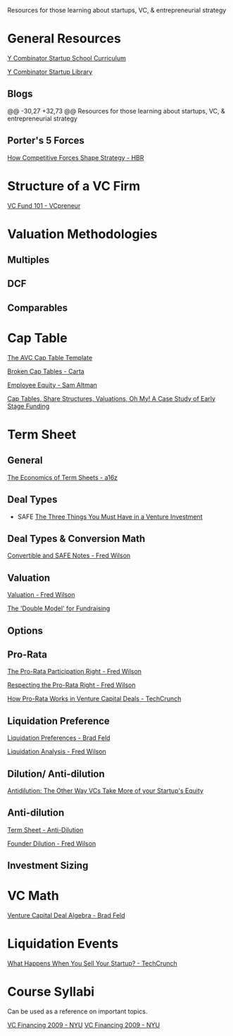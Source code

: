 Resources for those learning about startups, VC, &amp; entrepreneurial strategy 

# General Resources

[Y Combinator Startup School Curriculum](https://www.startupschool.org/curriculum)

[Y Combinator Startup Library](https://www.ycombinator.com/library)

## Blogs
@@ -30,27 +32,73 @@ Resources for those learning about startups, VC, &amp; entrepreneurial strategy
## Porter's 5 Forces
[How Competitive Forces Shape Strategy - HBR](https://hbr.org/1979/03/how-competitive-forces-shape-strategy) 

# Structure of a VC Firm
[VC Fund 101 - VCpreneur](https://vcpreneur.com/vc-funds-101-understanding-venture-fund-structures-team-compensation-fund-metrics-and-reporting-152b02e8504a)

# Valuation Methodologies

## Multiples
## DCF
## Comparables

# Cap Table

[The AVC Cap Table Template](https://avc.com/2020/04/the-avc-cap-table-template/)

[Broken Cap Tables - Carta](https://medium.com/eshares-blog/broken-cap-tables-bbf84574a76a)

[Employee Equity - Sam Altman](https://blog.samaltman.com/employee-equity)

[Cap Tables, Share Structures, Valuations, Oh My! A Case Study of Early Stage Funding](https://news.crunchbase.com/news/cap-tables-share-structures-valuations-oh-case-study-early-stage-funding/)

# Term Sheet
## General
[The Economics of Term Sheets - a16z](https://www.youtube.com/watch?v=fH3GuqXagXM)

## Deal Types
- SAFE
[The Three Things You Must Have in a Venture Investment](https://avc.com/2009/04/the-three-terms-you-must-have-in-a-venture-investmemt/)

## Deal Types & Conversion Math

[Convertible and SAFE Notes - Fred Wilson](https://avc.com/2017/03/convertible-and-safe-notes/)

[](https://medium.com/@adjblog/convertible-note-conversion-math-at-series-a-you-dont-know-how-it-really-works-d95ca025cb55)

## Valuation

[Valuation - Fred Wilson](https://avc.com/2004/07/valuation/)

[The 'Double Model' for Fundraising](https://avc.com/2019/02/the-doubling-model-for-fundraising/)

## Options

## Pro-Rata
[The Pro-Rata Participation Right - Fred Wilson](https://avc.com/2014/03/the-pro-rata-participation-right/)

[Respecting the Pro-Rata Right - Fred Wilson](https://avc.com/2019/03/respecting-the-pro-rata-right/)

[How Pro-Rata Works in Venture Capital Deals - TechCrunch](https://techcrunch.com/2017/09/13/how-pro-rata-works-in-venture-capital-deals/)

## Liquidation Preference
[Liquidation Preferences - Brad Feld](https://feld.com/archives/2004/07/liquidation-preferences.html)

[Liquidation Analysis - Fred Wilson](https://avc.com/2011/10/liquidation-analysis-continued/)

## Dilution/ Anti-dilution
[Antidilution: The Other Way VCs Take More of your Startup's Equity](https://news.crunchbase.com/news/antidilution-way-vcs-take-startups-equity/)

## Anti-dilution
[Term Sheet - Anti-Dilution](https://feld.com/archives/2005/03/term-sheet-anti-dilution.html)

[Founder Dilution - Fred Wilson](https://avc.com/2016/11/founder-dilution/)

## Investment Sizing 

# VC Math
[Venture Capital Deal Algebra - Brad Feld](https://feld.com/archives/2004/07/venture-capital-deal-algebra.html)

# Liquidation Events
[What Happens When You Sell Your Startup? - TechCrunch](https://news.crunchbase.com/news/happens-sell-startup/)

# Course Syllabi
Can be used as a reference on important topics. 

[VC Financing 2009 - NYU](http://w4.stern.nyu.edu/finance/docs/pdfs/Outlines/2009-1/091-b403173-dsouza.pdf )
[VC Financing 2009 - NYU](http://w4.stern.nyu.edu/finance/docs/pdfs/Outlines/2009-1/091-b403173-dsouza.pdf)
